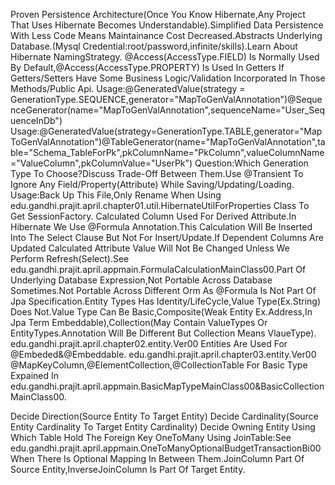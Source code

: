 Proven Persistence Architecture(Once You Know Hibernate,Any Project That Uses Hibernate Becomes Understandable).Simplified Data Persistence With Less Code Means Maintainance Cost Decreased.Abstracts Underlying Database.(Mysql Credential:root/password,infinite/skills).Learn About Hibernate NamingStrategy.
@Access(AccessType.FIELD) Is Normally Used By Default,@Access(AccessType.PROPERTY) Is Used In Getters If Getters/Setters Have Some Business Logic/Validation Incorporated In Those Methods/Public Api.
Usage:@GeneratedValue(strategy = GenerationType.SEQUENCE,generator="MapToGenValAnnotation")@SequenceGenerator(name="MapToGenValAnnotation",sequenceName="User_SequenceInDb")
Usage:@GeneratedValue(strategy=GenerationType.TABLE,generator="MapToGenValAnnotation")@TableGenerator(name="MapToGenValAnnotation",table="Schema_TableForPk",pkColumnName="PkColumn",valueColumnName="ValueColumn",pkColumnValue="UserPk")
Question:Which Generation Type To Choose?Discuss Trade-Off Between Them.Use @Transient To Ignore Any Field/Property(Attribute) While Saving/Updating/Loading.
Usage:Back Up This File,Only Rename When Using edu.gandhi.prajit.april.chapter01.util.HibernateUtilForProperties Class To Get SessionFactory. Calculated Column Used For Derived Attribute.In Hibernate We Use @Formula Annotation.This Calculation Will Be Inserted Into The Select Clause But Not For Insert/Update.If Dependent Columns Are Updated Calculated Attribute Value Will Not Be Changed Unless We Perform Refresh(Select).See edu.gandhi.prajit.april.appmain.FormulaCalculationMainClass00.Part Of Underlying Database Expression,Not Portable Across Database Sometimes.Not Portable Across Different Orm As @Formula Is Not Part Of Jpa Specification.Entity Types Has Identity/LifeCycle,Value Type(Ex.String) Does Not.Value Type Can Be Basic,Composite(Weak Entity Ex.Address,In Jpa Term Embeddable),Collection(May Contain ValueTypes Or EntityTypes.Annotation Will Be Different But Collection Means VlaueType).
edu.gandhi.prajit.april.chapter02.entity.Ver00 Entities Are Used For @Embeded&@Embeddable. edu.gandhi.prajit.april.chapter03.entity.Ver00
@MapKeyColumn,@ElementCollection,@CollectionTable For Basic Type Expained In edu.gandhi.prajit.april.appmain.BasicMapTypeMainClass00&BasicCollectionMainClass00.

Decide Direction(Source Entity To Target Entity)
Decide Cardinality(Source Entity Cardinality To Target Entity Cardinality)
Decide Owning Entity Using Which Table Hold The Foreign Key
OneToMany Using JoinTable:See edu.gandhi.prajit.april.appmain.OneToManyOptionalBudgetTransactionBi00 When There Is Optional Mapping In Between Them.JoinColumn Part Of Source Entity,InverseJoinColumn Is Part Of Target Entity. 